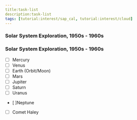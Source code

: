 ```yaml
---
title:task-list
description:task-list
tags: [tutorial:interest/sap_cal, tutorial:interest/cloud]
---
```


### Solar System Exploration, 1950s - 1960s
### Solar System Exploration, 1950s - 1960s
- [ ] Mercury
- [ ] Venus
- [ ] Earth (Orbit/Moon)
- [ ] Mars
- [ ] Jupiter
- [ ] Saturn
- [ ] Uranus
- [ ]Neptune
- [ ] Comet Haley
